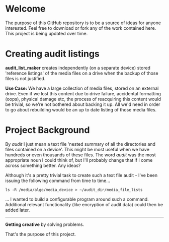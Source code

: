 Welcome
===

The purpose of this GitHub repository is to be a source of ideas for anyone interested.
Feel free to download or fork any of the work contained here. This project is being updated over time.

Creating audit listings
===

**audit_list_maker** creates independently (on a separate device) stored 'reference listings' of the media files on a drive when the backup of those files is not justified.

**Use Case:**
We have a large collection of media files, stored on an external drive.
Even if we lost this content due to drive failure, accidental formatting (oops), physical damage etc, the process of reacquiring this content would be trivial, so we're not bothered about backing it up.
All we'd need in order to go about rebuilding would be an up to date listing of those media files.

Project Background
===
By *audit* I just mean a text file 'nested summary of all the directories and files contained on a device'. This might be most useful when we have hundreds or even thousands of these files. The word *audit* was the most appropriate noun I could think of, but I'll probably change that if I come across something better. Any ideas?

Although it's a pretty trivial task to create such a text file audit - I've been issuing the following command from time to time...

`ls -R /media/algo/media_device > ~/audit_dir/media_file_lists`

... I wanted to build a configurable program around such a command. Additional relevant functionality (like encryption of audit data) could then be added later.

---

**Getting creative** by solving problems.


That's the purpose of this project.



